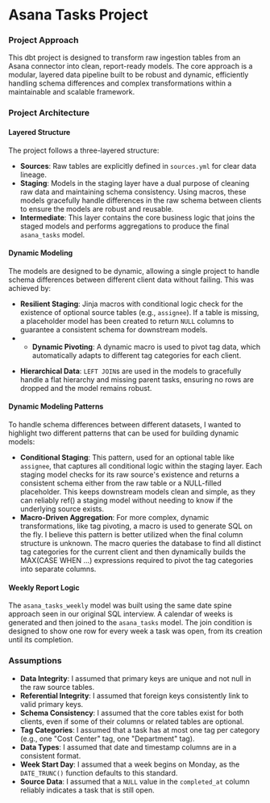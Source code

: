 # Asana Tasks Project

### Project Approach

This dbt project is designed to transform raw ingestion tables from an Asana connector into clean, report-ready models. The core approach is a modular, layered data pipeline built to be robust and dynamic, efficiently handling schema differences and complex transformations within a maintainable and scalable framework.

### Project Architecture

#### Layered Structure

The project follows a three-layered structure:

- **Sources**: Raw tables are explicitly defined in `sources.yml` for clear data lineage.
- **Staging**: Models in the staging layer have a dual purpose of cleaning raw data and maintaining schema consistency. Using macros, these models gracefully handle differences in the raw schema between clients to ensure the models are robust and reusable.
- **Intermediate**: This layer contains the core business logic that joins the staged models and performs aggregations to produce the final `asana_tasks` model.

#### Dynamic Modeling

The models are designed to be dynamic, allowing a single project to handle schema differences between different client data without failing. This was achieved by:

- **Resilient Staging**: Jinja macros with conditional logic check for the existence of optional source tables (e.g., `assignee`). If a table is missing, a placeholder model has been created to return `NULL` columns to guarantee a consistent schema for downstream models.
- - **Dynamic Pivoting**: A dynamic macro is used to pivot tag data, which automatically adapts to different tag categories for each client.

* **Hierarchical Data**: `LEFT JOIN`s are used in the models to gracefully handle a flat hierarchy and missing parent tasks, ensuring no rows are dropped and the model remains robust.

#### Dynamic Modeling Patterns

To handle schema differences between different datasets, I wanted to highlight two different patterns that can be used for building dynamic models:

- **Conditional Staging**: This pattern, used for an optional table like `assignee`, that captures all conditional logic within the staging layer. Each staging model checks for its raw source's existence and returns a consistent schema either from the raw table or a NULL-filled placeholder. This keeps downstream models clean and simple, as they can reliably ref() a staging model without needing to know if the underlying source exists.
- **Macro-Driven Aggregation**: For more complex, dynamic transformations, like tag pivoting, a macro is used to generate SQL on the fly. I believe this pattern is better utilized when the final column structure is unknown. The macro queries the database to find all distinct tag categories for the current client and then dynamically builds the MAX(CASE WHEN ...) expressions required to pivot the tag categories into separate columns.

#### Weekly Report Logic

The `asana_tasks_weekly` model was built using the same date spine approach seen in our original SQL interview. A calendar of weeks is generated and then joined to the `asana_tasks` model. The join condition is designed to show one row for every week a task was open, from its creation until its completion.

### Assumptions

- **Data Integrity**: I assumed that primary keys are unique and not null in the raw source tables.
- **Referential Integrity**: I assumed that foreign keys consistently link to valid primary keys.
- **Schema Consistency**: I assumed that the core tables exist for both clients, even if some of their columns or related tables are optional.
- **Tag Categories**: I assumed that a task has at most one tag per category (e.g., one "Cost Center" tag, one "Department" tag).
- **Data Types**: I assumed that date and timestamp columns are in a consistent format.
- **Week Start Day**: I assumed that a week begins on Monday, as the `DATE_TRUNC()` function defaults to this standard.
- **Source Data**: I assumed that a `NULL` value in the `completed_at` column reliably indicates a task that is still open.
